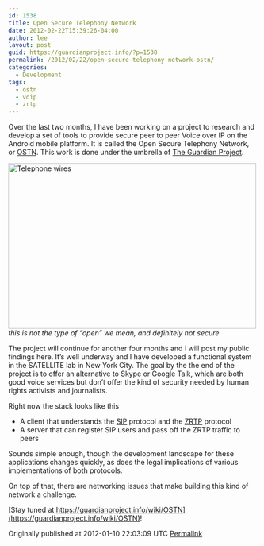 ```yaml
---
id: 1538
title: Open Secure Telephony Network
date: 2012-02-22T15:39:26-04:00
author: lee
layout: post
guid: https://guardianproject.info/?p=1538
permalink: /2012/02/22/open-secure-telephony-network-ostn/
categories:
  - Development
tags:
  - ostn
  - voip
  - zrtp
---
```

Over the last two months, I have been working on a project to research and develop a set of tools to provide secure peer to peer Voice over IP on the Android mobile platform. It is called the Open Secure Telephony Network, or [OSTN](https://guardianproject.info/wiki/OSTN). This work is done under the umbrella of [The Guardian Project](http://guardianproject.info/).

[<img src="http://farm6.staticflickr.com/5119/5893549665_24943d362e.jpg" alt="Telephone wires" width="500" height="333" />  
](http://www.flickr.com/photos/stuartbarr/5893549665/ "Telephone wires by Stuart Barr, on Flickr") _this is not the type of &#8220;open&#8221; we mean, and definitely not secure_

The project will continue for another four months and I will post my public findings here. It&#8217;s well underway and I have developed a functional system in the SATELLITE lab in New York City. The goal by the the end of the project is to offer an alternative to Skype or Google Talk, which are both good voice services but don&#8217;t offer the kind of security needed by human rights activists and journalists.

Right now the stack looks like this

  * A client that understands the [SIP](http://en.wikipedia.org/wiki/Session_Initiation_Protocol) protocol and the [ZRTP](http://en.wikipedia.org/wiki/ZRTP) protocol
  * A server that can register SIP users and pass off the ZRTP traffic to peers

Sounds simple enough, though the development landscape for these applications changes quickly, as does the legal implications of various implementations of both protocols.

On top of that, there are networking issues that make building this kind of network a challenge.

[Stay tuned at https://guardianproject.info/wiki/OSTN](https://guardianproject.info/wiki/OSTN)!

Originally published at 2012-01-10 22:03:09 UTC [Permalink](http://lee.rockingtiger.com/posts/76)